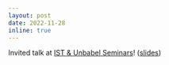 ```yaml
---
layout: post
date: 2022-11-28 
inline: true
---
```


Invited talk at [IST & Unbabel Seminars](https://ist-unbabel-seminars.github.io/index)! ([slides](/assets/pdf/Doc-MT_Metrics_Unbabel.pdf))
